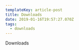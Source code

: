 ```yaml
---
templateKey: article-post
title: Downloads
date: 2019-01-16T19:57:27.070Z
tags:
  - downloads
---
```

Downloads
